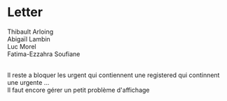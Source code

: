 # Letter
Thibault Arloing</br>
Abigaïl Lambin</br>
Luc Morel</br>
Fatima-Ezzahra Soufiane</br>

</br>
Il reste a bloquer les urgent qui contiennent une registered qui continnent une urgente ...</br>
Il faut encore gérer un petit problème d'affichage</br>

